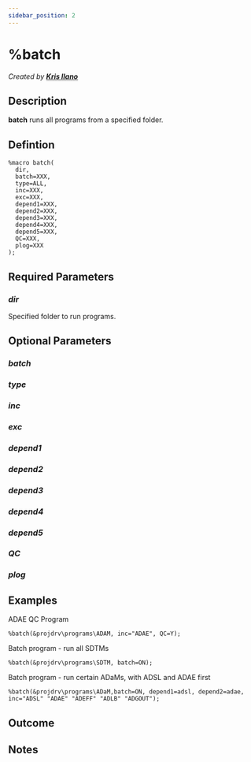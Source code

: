 ```yaml
---
sidebar_position: 2
---
```


# %batch

_Created by [**Kris Ilano**](mailto:kristoffer.ilano@emanatebiostats.com?subject=User%20Guide:%20batch)_

## Description

**batch** runs all programs from a specified folder.

## Defintion

```sas
%macro batch(
  dir,
  batch=XXX,
  type=ALL,
  inc=XXX,
  exc=XXX,
  depend1=XXX,
  depend2=XXX,
  depend3=XXX,
  depend4=XXX,
  depend5=XXX,
  QC=XXX,
  plog=XXX
);
```

## Required Parameters

### _dir_

Specified folder to run programs.

## Optional Parameters

### _batch_

### _type_

### _inc_

### _exc_

### _depend1_

### _depend2_

### _depend3_

### _depend4_

### _depend5_

### _QC_

### _plog_

## Examples

ADAE QC Program

```sas
%batch(&projdrv\programs\ADAM, inc="ADAE", QC=Y);
```

Batch program - run all SDTMs

```sas
%batch(&projdrv\programs\SDTM, batch=ON);
```

Batch program - run certain ADaMs, with ADSL and ADAE first

```sas
%batch(&projdrv\programs\ADaM,batch=ON, depend1=adsl, depend2=adae, inc="ADSL" "ADAE" "ADEFF" "ADLB" "ADGOUT");
```

## Outcome

## Notes

